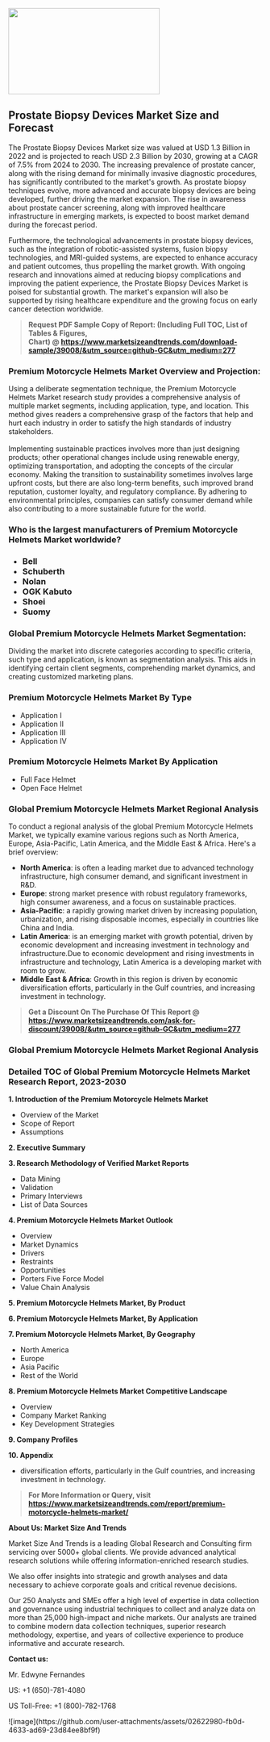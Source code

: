 <p><img class="alignnone size-medium wp-image-20088" src="https://ffe5etoiles.com/wp-content/uploads/2024/12/MST1-300x171.png" alt="" width="300" height="171" /></p><h2>Prostate Biopsy Devices Market Size and Forecast</h2><p>The Prostate Biopsy Devices Market size was valued at USD 1.3 Billion in 2022 and is projected to reach USD 2.3 Billion by 2030, growing at a CAGR of 7.5% from 2024 to 2030. The increasing prevalence of prostate cancer, along with the rising demand for minimally invasive diagnostic procedures, has significantly contributed to the market's growth. As prostate biopsy techniques evolve, more advanced and accurate biopsy devices are being developed, further driving the market expansion. The rise in awareness about prostate cancer screening, along with improved healthcare infrastructure in emerging markets, is expected to boost market demand during the forecast period. </p><p>Furthermore, the technological advancements in prostate biopsy devices, such as the integration of robotic-assisted systems, fusion biopsy technologies, and MRI-guided systems, are expected to enhance accuracy and patient outcomes, thus propelling the market growth. With ongoing research and innovations aimed at reducing biopsy complications and improving the patient experience, the Prostate Biopsy Devices Market is poised for substantial growth. The market's expansion will also be supported by rising healthcare expenditure and the growing focus on early cancer detection worldwide.</p></p><blockquote id="" class=""><strong>Request PDF Sample Copy of Report: (Including Full TOC, List of Tables &amp; Figures, Chart)&nbsp;@&nbsp;<strong><a href="https://www.marketsizeandtrends.com/download-sample/39008/&utm_source=github-GC&utm_medium=277" target="_blank">https://www.marketsizeandtrends.com/download-sample/39008/&utm_source=github-GC&utm_medium=277</a></strong></strong></blockquote><h3 id="" class="">Premium Motorcycle Helmets Market&nbsp;Overview and Projection:</h3><p id="" class="">Using a deliberate segmentation technique, the Premium Motorcycle Helmets Market research study provides a comprehensive analysis of multiple market segments, including application, type, and location. This method gives readers a comprehensive grasp of the factors that help and hurt each industry in order to satisfy the high standards of industry stakeholders. <br /> <br />Implementing sustainable practices involves more than just designing products; other operational changes include using renewable energy, optimizing transportation, and adopting the concepts of the circular economy. Making the transition to sustainability sometimes involves large upfront costs, but there are also long-term benefits, such improved brand reputation, customer loyalty, and regulatory compliance. By adhering to environmental principles, companies can satisfy consumer demand while also contributing to a more sustainable future for the world.</p><h3 id="" class="">Who is the largest manufacturers of&nbsp;Premium Motorcycle Helmets Market worldwide?</h3><h3 class=""><p><ul><li>Bell </li><li> Schuberth </li><li> Nolan </li><li> OGK Kabuto </li><li> Shoei </li><li> Suomy</li></ul></p></h3><h3 id="" class="">Global&nbsp;Premium Motorcycle Helmets Market Segmentation:</h3><p id="" class="">Dividing the market into discrete categories according to specific criteria, such type and application, is known as segmentation analysis. This aids in identifying certain client segments, comprehending market dynamics, and creating customized marketing plans.</p><h3 id="" class="">Premium Motorcycle Helmets Market&nbsp;By Type</h3><p><p><ul><li>Application I </li><li> Application II </li><li> Application III </li><li> Application IV</p></li></ul></p></p><h3 id="" class="">Premium Motorcycle Helmets Market&nbsp;By Application</h3><p class=""><p><ul><li>Full Face Helmet </li><li> Open Face Helmet</li></ul></p></p><h3 id="" class="">Global Premium Motorcycle Helmets Market Regional Analysis</h3><p id="" class="">To conduct a regional analysis of the global Premium Motorcycle Helmets Market, we typically examine various regions such as North America, Europe, Asia-Pacific, Latin America, and the Middle East &amp; Africa. Here's a brief overview:</p><ul><li><strong>North America</strong>: is often a leading market due to advanced technology infrastructure, high consumer demand, and significant investment in R&amp;D.</li><li><strong>Europe</strong>: strong market presence with robust regulatory frameworks, high consumer awareness, and a focus on sustainable practices.</li><li><strong>Asia-Pacific</strong>: a rapidly growing market driven by increasing population, urbanization, and rising disposable incomes, especially in countries like China and India.</li><li><strong>Latin America</strong>: is an emerging market with growth potential, driven by economic development and increasing investment in technology and infrastructure.Due to economic development and rising investments in infrastructure and technology, Latin America is a developing market with room to grow.</li><li><strong>Middle East &amp; Africa</strong>: Growth in this region is driven by economic diversification efforts, particularly in the Gulf countries, and increasing investment in technology.</li></ul><blockquote id="" class=""><strong>Get a Discount On The Purchase Of This Report @ <strong><a href="https://www.marketsizeandtrends.com/ask-for-discount/39008/&utm_source=github-GC&utm_medium=277" target="_blank">https://www.marketsizeandtrends.com/ask-for-discount/39008/&utm_source=github-GC&utm_medium=277</a></strong></strong></blockquote><h3 id="" class="">Global Premium Motorcycle Helmets Market Regional Analysis</h3><h3 id="" class="">Detailed TOC of Global Premium Motorcycle Helmets Market Research Report, 2023-2030</h3><p id="" class=""><strong>1. Introduction of the Premium Motorcycle Helmets Market</strong></p><ul><li>Overview of the Market</li><li>Scope of Report</li><li>Assumptions</li></ul><p id="" class=""><strong>2. Executive Summary</strong></p><p id="" class=""><strong>3. Research Methodology of Verified Market Reports</strong></p><ul><li>Data Mining</li><li>Validation</li><li>Primary Interviews</li><li>List of Data Sources</li></ul><p id="" class=""><strong>4. Premium Motorcycle Helmets Market Outlook</strong></p><ul><li>Overview</li><li>Market Dynamics</li><li>Drivers</li><li>Restraints</li><li>Opportunities</li><li>Porters Five Force Model</li><li>Value Chain Analysis</li></ul><p id="" class=""><strong>5. Premium Motorcycle Helmets Market, By Product</strong></p><p id="" class=""><strong>6. Premium Motorcycle Helmets Market, By Application</strong></p><p id="" class=""><strong>7. Premium Motorcycle Helmets Market, By Geography</strong></p><ul><li>North America</li><li>Europe</li><li>Asia Pacific</li><li>Rest of the World</li></ul><p id="" class=""><strong>8. Premium Motorcycle Helmets Market Competitive Landscape</strong></p><ul><li>Overview</li><li>Company Market Ranking</li><li>Key Development Strategies</li></ul><p id="" class=""><strong>9. Company Profiles</strong></p><p id="" class=""><strong>10. Appendix</strong></p><ul><li>diversification efforts, particularly in the Gulf countries, and increasing investment in technology.</li></ul><blockquote id="" class=""><strong>For More Information or Query, visit <strong><strong><a href="https://www.marketsizeandtrends.com/report/premium-motorcycle-helmets-market/" target="_blank">https://www.marketsizeandtrends.com/report/premium-motorcycle-helmets-market/</a></strong></strong></strong></blockquote><p id="" class=""><strong>About Us: Market Size And Trends</strong></p><p id="" class="">Market Size And Trends is a leading Global Research and Consulting firm servicing over 5000+ global clients. We provide advanced analytical research solutions while offering information-enriched research studies.</p><p id="" class="">We also offer insights into strategic and growth analyses and data necessary to achieve corporate goals and critical revenue decisions.</p><p id="" class="">Our 250 Analysts and SMEs offer a high level of expertise in data collection and governance using industrial techniques to collect and analyze data on more than 25,000 high-impact and niche markets. Our analysts are trained to combine modern data collection techniques, superior research methodology, expertise, and years of collective experience to produce informative and accurate research.</p><p id="" class=""><strong>Contact us:</strong></p><p id="" class="">Mr. Edwyne Fernandes</p><p id="" class="">US: +1 (650)-781-4080</p><p id="" class="">US Toll-Free: +1 (800)-782-1768</p>
![image](https://github.com/user-attachments/assets/02622980-fb0d-4633-ad69-23d84ee8bf9f)
